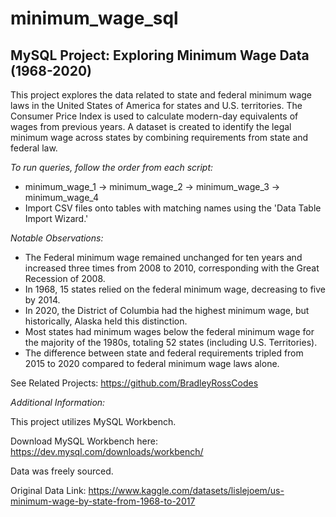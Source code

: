 # minimum_wage_sql

## MySQL Project: Exploring Minimum Wage Data (1968-2020)

This project explores the data related to state and federal minimum wage laws in the United States of America for states and U.S. territories. The Consumer Price Index is used to calculate modern-day equivalents of wages from previous years. A dataset is created to identify the legal minimum wage across states by combining requirements from state and federal law.

*To run queries, follow the order from each script:*

 - minimum_wage_1 -> minimum_wage_2 -> minimum_wage_3 -> minimum_wage_4
 - Import CSV files onto tables with matching names using the 'Data Table Import Wizard.'


*Notable Observations:*
 - The Federal minimum wage remained unchanged for ten years and increased three times from 2008 to 2010, corresponding with the Great Recession of 2008.
 - In 1968, 15 states relied on the federal minimum wage, decreasing to five by 2014.
 - In 2020, the District of Columbia had the highest minimum wage, but historically, Alaska held this distinction.
 - Most states had minimum wages below the federal minimum wage for the majority of the 1980s, totaling 52 states (including U.S. Territories).
 - The difference between state and federal requirements tripled from 2015 to 2020 compared to federal minimum wage laws alone.


See Related Projects: https://github.com/BradleyRossCodes


*Additional Information:*

This project utilizes MySQL Workbench.

Download MySQL Workbench here: https://dev.mysql.com/downloads/workbench/

Data was freely sourced.

Original Data Link: https://www.kaggle.com/datasets/lislejoem/us-minimum-wage-by-state-from-1968-to-2017

